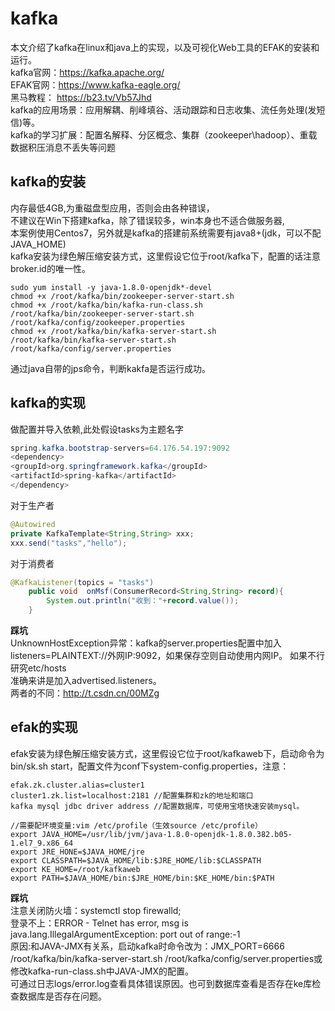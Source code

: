 # kafka
本文介绍了kafka在linux和java上的实现，以及可视化Web工具的EFAK的安装和运行。  
kafka官网：https://kafka.apache.org/  
EFAK官网：https://www.kafka-eagle.org/  
黑马教程： https://b23.tv/Vb57Jhd  
kafka的应用场景：应用解耦、削峰填谷、活动跟踪和日志收集、流任务处理(发短信)等。  
kafka的学习扩展：配置名解释、分区概念、集群（zookeeper\hadoop）、重载数据积压消息不丢失等问题  

## kafka的安装
内存最低4GB,为重磁盘型应用，否则会由各种错误，  
不建议在Win下搭建kafka，除了错误较多，win本身也不适合做服务器,  
本案例使用Centos7，另外就是kafka的搭建前系统需要有java8+(jdk，可以不配JAVA_HOME)  
kafka安装为绿色解压缩安装方式，这里假设它位于root/kafka下，配置的话注意broker.id的唯一性。  
````
sudo yum install -y java-1.8.0-openjdk*-devel
chmod +x /root/kafka/bin/zookeeper-server-start.sh
chmod +x /root/kafka/bin/kafka-run-class.sh
/root/kafka/bin/zookeeper-server-start.sh /root/kafka/config/zookeeper.properties
chmod +x /root/kafka/bin/kafka-server-start.sh
/root/kafka/bin/kafka-server-start.sh /root/kafka/config/server.properties
````
通过java自带的jps命令，判断kakfa是否运行成功。

## kafka的实现
做配置并导入依赖,此处假设tasks为主题名字
````java
spring.kafka.bootstrap-servers=64.176.54.197:9092
<dependency>
<groupId>org.springframework.kafka</groupId>
<artifactId>spring-kafka</artifactId>
</dependency>
````

对于生产者
````java
@Autowired
private KafkaTemplate<String,String> xxx;
xxx.send("tasks","hello");
````

对于消费者
````java
@KafkaListener(topics = "tasks")
    public void  onMsf(ConsumerRecord<String,String> record){
        System.out.println("收到："+record.value());
    }
````
**踩坑**  
UnknownHostException异常：kafka的server.properties配置中加入listeners=PLAINTEXT://外网IP:9092，如果保存空则自动使用内网IP。 如果不行研究etc/hosts  
准确来讲是加入advertised.listeners。  
两者的不同：http://t.csdn.cn/00MZg  

## efak的实现
efak安装为绿色解压缩安装方式，这里假设它位于root/kafkaweb下，启动命令为bin/sk.sh start，配置文件为conf下system-config.properties，注意：
````
efak.zk.cluster.alias=cluster1
cluster1.zk.list=localhost:2181 //配置集群和zk的地址和端口
kafka mysql jdbc driver address //配置数据库，可使用宝塔快速安装mysql。

//需要配环境变量:vim /etc/profile（生效source /etc/profile）
export JAVA_HOME=/usr/lib/jvm/java-1.8.0-openjdk-1.8.0.382.b05-1.el7_9.x86_64
export JRE_HONE=$JAVA_HOME/jre
export CLASSPATH=$JAVA_HOME/lib:$JRE_HOME/lib:$CLASSPATH
export KE_HOME=/root/kafkaweb
export PATH=$JAVA_HOME/bin:$JRE_HOME/bin:$KE_HOME/bin:$PATH
````
**踩坑**  
注意关闭防火墙：systemctl stop firewalld;  
登录不上：ERROR - Telnet has error, msg is java.lang.IllegalArgumentException: port out of range:-1  
原因:和JAVA-JMX有关系，启动kafka时命令改为：JMX_PORT=6666 /root/kafka/bin/kafka-server-start.sh /root/kafka/config/server.properties或修改kafka-run-class.sh中JAVA-JMX的配置。  
可通过日志logs/error.log查看具体错误原因。也可到数据库查看是否存在ke库检查数据库是否存在问题。  



